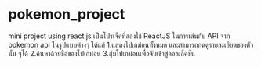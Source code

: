 # pokemon_project
mini project using react js
เป็นโปรเจ็คที่ลองใช้ ReactJS ในการเล่นกับ API จาก pokemon api ในรูปแบบต่างๆ ได้แก่
1.แสดงโปเกม่อนทั้งหมด และสามารถกดดูรายละเอียดของตัวนั้น ๆได้
2.ค้นหาด้วยชื่อของโปเกม่อน
3.สุ่มโปเกม่อนเพื่อจับเข้าสู่คอลเล็คชั่น
